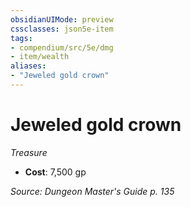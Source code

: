 ```yaml
---
obsidianUIMode: preview
cssclasses: json5e-item
tags:
- compendium/src/5e/dmg
- item/wealth
aliases: 
- "Jeweled gold crown"
---
```

# Jeweled gold crown
*Treasure*  

- **Cost**: 7,500 gp

*Source: Dungeon Master's Guide p. 135*